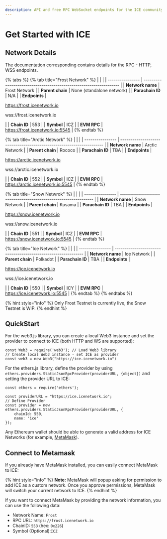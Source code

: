 ```yaml
---
description: API and free RPC WebSocket endpoints for the ICE community
---
```


# Get Started with ICE

## Network Details

The documentation corresponding contains details for the RPC - HTTP, WSS endpoints.&#x20;

{% tabs %}
{% tab title="Frost Network" %}
|                  |                                                                    |
| ---------------- | ------------------------------------------------------------------ |
| **Network name** | Frost Network                                                      |
| **Parent chain** | None (standalone network)                                          |
| **Parachain ID** | N/A                                                                |
| **Endpoints**    | <p>https://frost.icenetwork.io</p><p>wss://frost.icenetwork.io</p> |
| **Chain ID**     | 553                                                                |
| **Symbol**       | ICZ                                                                |
| **EVM RPC**      | https://frost.icenetwork.io:5545                                   |
{% endtab %}

{% tab title="Arctic Network" %}
|                  |                                                                       |
| ---------------- | --------------------------------------------------------------------- |
| **Network name** | Arctic Network                                                        |
| **Parent chain** | Rococo                                                                |
| **Parachain ID** | TBA                                                                   |
| **Endpoints**    | <p>https://arctic.icenetwork.io</p><p>wss://arctic.icenetwork.io </p> |
| **Chain ID**     | 552                                                                   |
| **Symbol**       | ICZ                                                                   |
| **EVM RPC**      | https://arctic.icenetwork.io:5545                                     |
{% endtab %}

{% tab title="Snow Netwrok" %}
|                  |                                                                  |
| ---------------- | ---------------------------------------------------------------- |
| **Network name** | Snow Network                                                     |
| **Parent chain** | Kusama                                                           |
| **Parachain ID** | TBA                                                              |
| **Endpoints**    | <p>https://snow.icenetwork.io</p><p>wss://snow.icenetwork.io</p> |
| **Chain ID**     | 551                                                              |
| **Symbol**       | ICZ                                                              |
| **EVM RPC**      | https://snow.icenetwork.io:5545                                  |
{% endtab %}

{% tab title="Ice Network" %}
|                  |                                                                |
| ---------------- | -------------------------------------------------------------- |
| **Network name** | Ice Network                                                    |
| **Parent chain** | Polkadot                                                       |
| **Parachain ID** | TBA                                                            |
| **Endpoints**    | <p>https://ice.icenetwork.io</p><p>wss://ice.icenetwork.io</p> |
| **Chain ID**     | 550                                                            |
| **Symbol**       | ICY                                                            |
| **EVM RPC**      | https://ice.icenetwork.io:5545                                 |
{% endtab %}
{% endtabs %}

{% hint style="info" %}
Only Frost Testnet is currently live, the Snow Testnet is WIP.
{% endhint %}

## QuickStart

For the web3.js library, you can create a local Web3 instance and set the provider to connect to ICE (both HTTP and WS are supported):

```
const Web3 = require('web3'); // Load Web3 library
// Create local Web3 instance - set ICE as provider
const web3 = new Web3("https://ice.icenetwork.io")
```

For the ethers.js library, define the provider by using `ethers.providers.StaticJsonRpcProvider(providerURL, {object})` and setting the provider URL to ICE:

```
const ethers = require('ethers');

const providerURL = "https://ice.icenetwork.io";
// Define Provider
const provider = new ethers.providers.StaticJsonRpcProvider(providerURL, {
    chainId: 550,
    name: 'ice'
});
```

Any Ethereum wallet should be able to generate a valid address for ICE Networks (for example, [MetaMask](https://metamask.io)).

## Connect to Metamask

If you already have MetaMask installed, you can easily connect MetaMask to ICE:

{% hint style="info" %}
**Note:** MetaMask will popup asking for permission to add ICE as a custom network. Once you approve permissions, MetaMask will switch your current network to ICE.
{% endhint %}

If you want to connect MetaMask by providing the network information, you can use the following data:

* Network Name: `Frost`
* RPC URL: `https://frost.icenetwork.io`
* ChainID: `553` (hex: `0x226`)
* Symbol (Optional):`ICZ`
